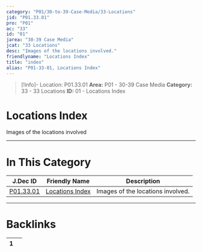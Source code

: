```yaml
---
category: "P01/30-to-39-Case-Media/33-Locations"
jid: "P01.33.01"
pro: "P01"
ac: "33"
id: "01"
jarea: "30-39 Case Media"
jcat: "33 Locations"
desc: "Images of the locations involved."
friendlyname: "Locations Index"
title: "index"
alias: "P01-33-01, Locations Index"
---
```

>[!info]- Location: P01.33.01
>**Area:** P01 - 30-39 Case Media
>**Category:** 33 - 33 Locations
>**ID:** 01 - Locations Index

# Locations Index

Images of the locations involved
 


---
# In This Category

| J.Dec ID                                                                    | Friendly Name                                                                     | Description                       |
| --------------------------------------------------------------------------- | --------------------------------------------------------------------------------- | --------------------------------- |
| [P01.33.01](index.md) | [Locations Index](index.md) | Images of the locations involved. |


---
# Backlinks
<div><table class="dataview table-view-table"><thead class="table-view-thead"><tr class="table-view-tr-header"><th class="table-view-th"><span></span><span class="dataview small-text">1</span></th><th class="table-view-th"><span></span></th></tr></thead><tbody class="table-view-tbody"></tbody></table></div>